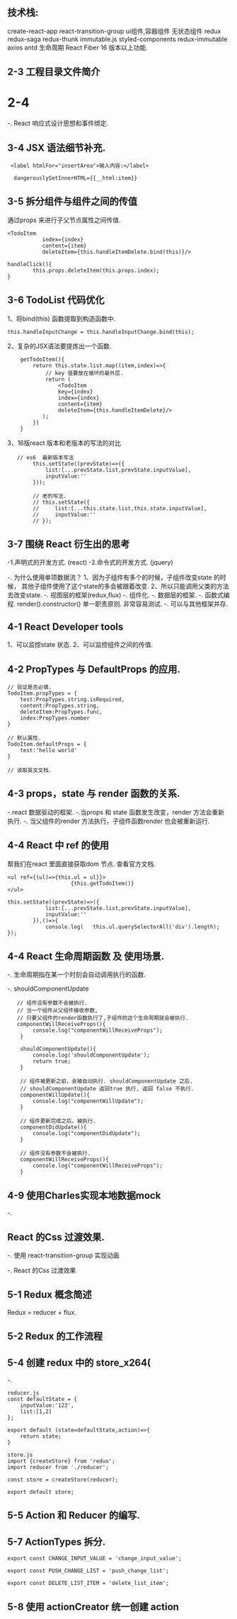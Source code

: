 ## 技术栈:
create-react-app
react-transition-group
ui组件,容器组件
无状态组件
redux
redux-saga
redux-thunk
immutable.js
styled-components
redux-immutable
axios
antd
生命周期
React Fiber 16 版本以上功能.

## 2-3 工程目录文件简介

# 2-4 
-. React 响应式设计思想和事件绑定.

## 3-4 JSX 语法细节补充.

```
 <label htmlFor="insertArea">输入内容:</label>

  dangerouslySetInnerHTML={{__html:item}}
```

## 3-5 拆分组件与组件之间的传值
通过props 来进行子父节点属性之间传值.
```
<TodoItem 
           index={index} 
           content={item}
           deleteItem={this.handleItemDelete.bind(this)}/>

handleClick(){
        this.props.deleteItem(this.props.index);
}

```
## 3-6 TodoList 代码优化

1、将bind(this) 函数提取到构造函数中.
```
this.handleInputChange = this.handleInputChange.bind(this);
```

2、复杂的JSX语法要提炼出一个函数.
```
    getTodoItem(){
        return this.state.list.map((item,index)=>{
            // key 值要放在循环的最外层.
            return (
                <TodoItem 
                key={index}
                index={index} 
                content={item}
                deleteItem={this.handleItemDelete}/>
           );
        })
    }
```

3、16版react 版本和老版本的写法的对比
```
   // es6  最新版本写法
        this.setState((prevState)=>({
            list:[...prevState.list,prevState.inputValue],
            inputValue:''
        }));

        // 老的写法.
        // this.setState({
        //     list:[...this.state.list,this.state.inputValue],
        //     inputValue:''
        // });
```
## 3-7 围绕 React 衍生出的思考
-1.声明式的开发方式. (react)
-2.命令式的开发方式. (jquery)

-. 为什么使用单项数据流？
1、因为子组件有多个的时候，子组件改变state 的时候，
其他子组件使用了这个state的多会被跟着改变.
2、所以只能调用父类的方法去改变state.
-. 视图层的框架(redux,flux)
-. 组件化.
-. 数据层的框架.
-. 函数式编程.
render().constructor()
单一职责原则.
非常容易测试.
-. 可以与其他框架并存.

## 4-1 React Developer tools
1、可以监控state 状态.
2、可以监控组件之间的传值.


## 4-2 PropTypes 与 DefaultProps 的应用.
```
// 验证是否必填.
TodoItem.propTypes = {
    test:PropTypes.string.isRequired,
    content:PropTypes.string,
    deleteItem:PropTypes.func,
    index:PropTypes.number
}

// 默认属性.
TodoItem.defaultProps = {
    test:'hello world'
}

// 读取英文文档.
```

## 4-3 props，state 与 render 函数的关系.
-.react 数据驱动的框架.
-.当props 和 state 函数发生改变，render 方法会重新执行.
-. 当父组件的render 方法执行，子组件函数render 也会被重新运行.

## 4-4 React 中 ref 的使用
帮我们在react 里面直接获取dom 节点.
查看官方文档.
```
<ul ref={(ul)=>{this.ul = ul}}>
                    {this.getTodoItem()}
</ul>

this.setState((prevState)=>({
            list:[...prevState.list,prevState.inputValue],
            inputValue:''
        }),()=>{
            console.log(   this.ul.querySelectorAll('div').length);
});
```

## 4-4 React 生命周期函数 及 使用场景.
-. 生命周期指在某一个时刻会自动调用执行的函数.

-. shouldComponentUpdate

```
   // 组件没有参数不会被执行.
   // 当一个组件从父组件接收参数,
   // 只要父组件的render函数执行了,子组件的这个生命周期就会被执行.
   componentWillReceiveProps(){
        console.log("componentWillReceiveProps");
    }

    shouldComponentUpdate(){
        console.log('shouldComponentUpdate');
        return true;
    }

    // 组件被更新之前，会被自动执行. shouldComponentUpdate 之后.
    // shouldComponentUpdate 返回true 执行, 返回 false 不执行.
    componentWillUpdate(){
        console.log("componentWillUpdate");
    }

    // 组件更新完成之后，被执行.
    componentDidUpdate(){
        console.log("componentDidUpdate");
    }

    // 组件没有参数不会被执行.
    componentWillReceiveProps(){
        console.log("componentWillReceiveProps");
    }

```

## 4-9 使用Charles实现本地数据mock
-. 


## React 的Css 过渡效果.
-. 使用 react-transition-group 实现动画

-. React 的Css 过渡效果


## 5-1 Redux 概念简述
Redux = reducer + flux.

## 5-2 Redux 的工作流程

## 5-4 创建 redux 中的 store_x264(
-. 
```
reducer.js
const defaultState = {
    inputValue:'123',
    list:[1,2]
};

export default (state=defaultState,action)=>{
    return state;
}

store.js
import {createStore} from 'redux';
import reducer from './reducer';

const store = createStore(reducer);

export default store;
```
## 5-5 Action 和 Reducer 的编写.

## 5-7 ActionTypes 拆分.
```
export const CHANGE_INPUT_VALUE = 'change_input_value';

export const PUSH_CHANGE_LIST = 'push_change_list';

export const DELETE_LIST_ITEM = 'delete_list_item';

```

## 5-8 使用 actionCreator 统一创建 action
```


```















